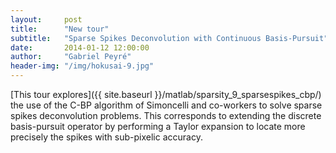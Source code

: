 ```yaml
---
layout:     post
title:      "New tour"
subtitle:   "Sparse Spikes Deconvolution with Continuous Basis-Pursuit"
date:       2014-01-12 12:00:00
author:     "Gabriel Peyré"
header-img: "/img/hokusai-9.jpg"
---
```


[This tour explores]({{ site.baseurl }}/matlab/sparsity_9_sparsespikes_cbp/) the use of the C-BP algorithm of Simoncelli and co-workers to solve sparse spikes deconvolution problems. This corresponds to extending the discrete basis-pursuit operator by performing a Taylor expansion to locate more precisely the spikes with sub-pixelic accuracy.
